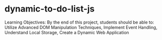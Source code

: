 # dynamic-to-do-list-js
Learning Objectives: By the end of this project, students should be able to: Utilize Advanced DOM Manipulation Techniques, Implement Event Handling, Understand Local Storage, Create a Dynamic Web Application
